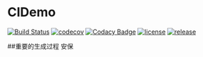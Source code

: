 # CIDemo

[![Build Status](https://travis-ci.org/wangjhstc/CIDemo.svg?branch=master)](https://travis-ci.org/wangjhstc/CIDemo) [![codecov](https://codecov.io/gh/wangjhstc/CIDemo/branch/master/graph/badge.svg)](https://codecov.io/gh/wangjhstc/CIDemo)  [![Codacy Badge](https://api.codacy.com/project/badge/Grade/9c77611b9d094fd1b047d68ec7020b03)](https://www.codacy.com/app/wangjhstc/CIDemo?utm_source=github.com&amp;utm_medium=referral&amp;utm_content=wangjhstc/CIDemo&amp;utm_campaign=Badge_Grade) [![license](https://img.shields.io/github/license/wangjhstc/CIDemo)](https://img.shields.io/github/license/wangjhstc/CIDemo
) [![release](https://img.shields.io/badge/release-1.0.1-green)](https://github.com/wangjhstc/CIDemo/releases
)

##重要的生成过程
安保



